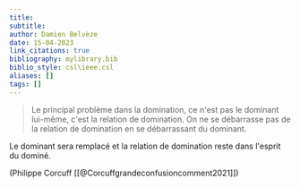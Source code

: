 ```yaml
---
title: 
subtitle:
author: Damien Belvèze
date: 15-04-2023
link_citations: true
bibliography: mylibrary.bib
biblio_style: csl\ieee.csl
aliases: []
tags: []
---
```



> Le principal problème dans la domination, ce n'est pas le dominant lui-même, c'est la relation de domination. On ne se débarrasse pas de la relation de domination en se débarrassant du dominant.

Le dominant sera remplacé et la relation de domination reste dans l'esprit du dominé. 


(Philippe Corcuff [[@Corcuffgrandeconfusioncomment2021]])


